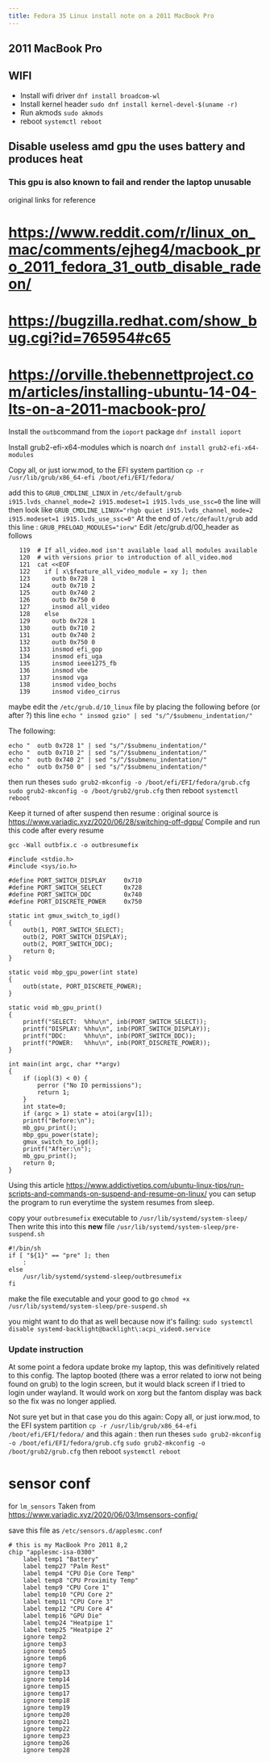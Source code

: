 ```yaml
---
title: Fedora 35 Linux install note on a 2011 MacBook Pro
---
```

## 2011 MacBook Pro


## WIFI
- Install wifi driver
`dnf install broadcom-wl`
- Install kernel header
`sudo dnf install kernel-devel-$(uname -r)`
- Run akmods
`sudo akmods`
- reboot
`systemctl reboot`

## Disable useless amd gpu the uses battery and produces heat
### This gpu is also known to fail and render the laptop unusable 

original links for reference
# https://www.reddit.com/r/linux_on_mac/comments/ejheg4/macbook_pro_2011_fedora_31_outb_disable_radeon/
# https://bugzilla.redhat.com/show_bug.cgi?id=765954#c65
# https://orville.thebennettproject.com/articles/installing-ubuntu-14-04-lts-on-a-2011-macbook-pro/

Install the `outb`command from the `ioport` package
`dnf install ioport`

Install grub2-efi-x64-modules which is noarch
`dnf install grub2-efi-x64-modules`
 
 Copy all, or just iorw.mod, to the EFI system partition
`cp -r /usr/lib/grub/x86_64-efi /boot/efi/EFI/fedora/`


add this to `GRUB_CMDLINE_LINUX` in `/etc/default/grub`
`i915.lvds_channel_mode=2 i915.modeset=1 i915.lvds_use_ssc=0`
the line will then look like 
`GRUB_CMDLINE_LINUX="rhgb quiet i915.lvds_channel_mode=2 i915.modeset=1 i915.lvds_use_ssc=0"`
At the end of `/etc/default/grub` add this line :
`GRUB_PRELOAD_MODULES="iorw"`
Edit /etc/grub.d/00_header as follows
```
   119	# If all_video.mod isn't available load all modules available
   120	# with versions prior to introduction of all_video.mod
   121	cat <<EOF
   122	  if [ x\$feature_all_video_module = xy ]; then
   123	    outb 0x728 1
   124	    outb 0x710 2
   125	    outb 0x740 2
   126	    outb 0x750 0
   127	    insmod all_video
   128	  else
   129	    outb 0x728 1
   130	    outb 0x710 2
   131	    outb 0x740 2
   132	    outb 0x750 0
   133	    insmod efi_gop
   134	    insmod efi_uga
   135	    insmod ieee1275_fb
   136	    insmod vbe
   137	    insmod vga
   138	    insmod video_bochs
   139	    insmod video_cirrus
```
maybe edit the `/etc/grub.d/10_linux` file by placing the following before (or after ?) this line 
`echo "	insmod gzio" | sed "s/^/$submenu_indentation/"`

The following:
```
echo "	outb 0x728 1" | sed "s/^/$submenu_indentation/"
echo "	outb 0x710 2" | sed "s/^/$submenu_indentation/"
echo "	outb 0x740 2" | sed "s/^/$submenu_indentation/"
echo "	outb 0x750 0" | sed "s/^/$submenu_indentation/"
```


then run theses
`sudo grub2-mkconfig -o /boot/efi/EFI/fedora/grub.cfg`
`sudo grub2-mkconfig -o /boot/grub2/grub.cfg`
then reboot
`systemctl reboot`


Keep it turned of after suspend then resume :
original source is https://www.variadic.xyz/2020/06/28/switching-off-dgpu/
Compile and run this code after every resume

`gcc -Wall outbfix.c -o outbresumefix`
```
#include <stdio.h> 
#include <sys/io.h>

#define PORT_SWITCH_DISPLAY     0x710
#define PORT_SWITCH_SELECT      0x728
#define PORT_SWITCH_DDC         0x740
#define PORT_DISCRETE_POWER     0x750

static int gmux_switch_to_igd()
{
    outb(1, PORT_SWITCH_SELECT);
    outb(2, PORT_SWITCH_DISPLAY);
    outb(2, PORT_SWITCH_DDC);
    return 0;
}

static void mbp_gpu_power(int state)
{
    outb(state, PORT_DISCRETE_POWER);
}

static void mb_gpu_print()
{
    printf("SELECT:  %hhu\n", inb(PORT_SWITCH_SELECT));
    printf("DISPLAY: %hhu\n", inb(PORT_SWITCH_DISPLAY));
    printf("DDC:     %hhu\n", inb(PORT_SWITCH_DDC));
    printf("POWER:   %hhu\n", inb(PORT_DISCRETE_POWER));
}

int main(int argc, char **argv)
{
    if (iopl(3) < 0) {
        perror ("No IO permissions");
        return 1;
    }
    int state=0;
    if (argc > 1) state = atoi(argv[1]);
    printf("Before:\n");
    mb_gpu_print();
    mbp_gpu_power(state);
    gmux_switch_to_igd();
    printf("After:\n");
    mb_gpu_print();
    return 0;
}

```
Using this article https://www.addictivetips.com/ubuntu-linux-tips/run-scripts-and-commands-on-suspend-and-resume-on-linux/
you can setup the program to run everytime the system resumes from sleep.

copy your `outbresumefix` executable to `/usr/lib/systemd/system-sleep/`
Then write this into this **new** file `/usr/lib/systemd/system-sleep/pre-suspend.sh`
```
#!/bin/sh
if [ "${1}" == "pre" ]; then
	:
else
	/usr/lib/systemd/systemd-sleep/outbresumefix
fi

```
make the file executable and your good to go
`chmod +x /usr/lib/systemd/system-sleep/pre-suspend.sh`


you might want to do that as well because now it's failing:
`sudo systemctl disable systemd-backlight@backlight\:acpi_video0.service`

### Update instruction
At some point a fedora update broke my laptop, this was definitively related to this config.
The laptop booted (there was a error related to iorw not being found on grub) to the login screen, but it would black screen if I tried to login under wayland. It would work on xorg but the fantom display was back so the fix was no longer applied.

Not sure yet but in that case you do 
this again:
 Copy all, or just iorw.mod, to the EFI system partition
`cp -r /usr/lib/grub/x86_64-efi /boot/efi/EFI/fedora/`
and this again :
then run theses
`sudo grub2-mkconfig -o /boot/efi/EFI/fedora/grub.cfg`
`sudo grub2-mkconfig -o /boot/grub2/grub.cfg`
then reboot
`systemctl reboot`



# sensor conf 
for `lm_sensors`
Taken from https://www.variadic.xyz/2020/06/03/lmsensors-config/

save this file as `/etc/sensors.d/applesmc.conf`

```
# this is my MacBook Pro 2011 8,2
chip "applesmc-isa-0300"
    label temp1 "Battery"
    label temp27 "Palm Rest"
    label temp4 "CPU Die Core Temp"
    label temp8 "CPU Proximity Temp"
    label temp9 "CPU Core 1"
    label temp10 "CPU Core 2"
    label temp11 "CPU Core 3"
    label temp12 "CPU Core 4"
    label temp16 "GPU Die"
    label temp24 "Heatpipe 1"
    label temp25 "Heatpipe 2"
    ignore temp2
    ignore temp3
    ignore temp5
    ignore temp6
    ignore temp7
    ignore temp13
    ignore temp14
    ignore temp15
    ignore temp17
    ignore temp18
    ignore temp19
    ignore temp20
    ignore temp21
    ignore temp22
    ignore temp23
    ignore temp26
    ignore temp28
```